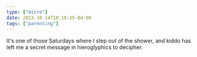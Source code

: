 ```yaml
---
type: ["micro"]
date: 2023-10-14T10:19:15-04:00
tags: ["parenting"]
---
```

It's one of those Saturdays where I step out of the shower, and kiddo has left me a secret message in hieroglyphics to decipher.
